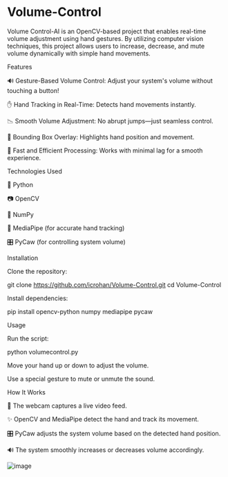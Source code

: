 # Volume-Control
Volume Control-AI is an OpenCV-based project that enables real-time volume adjustment using hand gestures. By utilizing computer vision techniques, this project allows users to increase, decrease, and mute volume dynamically with simple hand movements.

Features

🔊 Gesture-Based Volume Control: Adjust your system's volume without touching a button!

✋ Hand Tracking in Real-Time: Detects hand movements instantly.

📉 Smooth Volume Adjustment: No abrupt jumps—just seamless control.

🔲 Bounding Box Overlay: Highlights hand position and movement.

🚀 Fast and Efficient Processing: Works with minimal lag for a smooth experience.

Technologies Used

🐍 Python

📷 OpenCV

🔢 NumPy

🤖 MediaPipe (for accurate hand tracking)

🎛 PyCaw (for controlling system volume)

Installation

Clone the repository:

git clone https://github.com/icrohan/Volume-Control.git
cd Volume-Control

Install dependencies:

pip install opencv-python numpy mediapipe pycaw

Usage

Run the script:

python volumecontrol.py

Move your hand up or down to adjust the volume.

Use a special gesture to mute or unmute the sound.

How It Works

📸 The webcam captures a live video feed.

✨ OpenCV and MediaPipe detect the hand and track its movement.

🎛 PyCaw adjusts the system volume based on the detected hand position.

🔊 The system smoothly increases or decreases volume accordingly.

![image](https://github.com/user-attachments/assets/6142553e-6678-47b9-a761-57ffc480b4d8)


